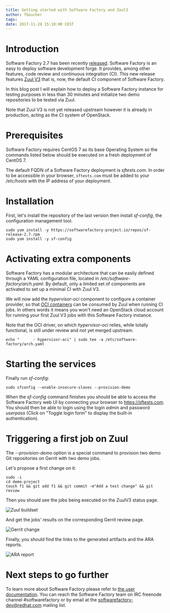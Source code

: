```yaml
---
title: Getting started with Software Factory and Zuul3
author: fboucher
tags:
date: 2017-11-28 15:10:00 CEST
---
```


# Introduction

Software Factory 2.7 has been recently [released](https://www.redhat.com/archives/softwarefactory-dev/2017-November/msg00014.html). Software Factory is an easy to
deploy software development forge. It provides, among other features,
code review and continuous integration (CI). This new release
features [Zuul V3](https://docs.openstack.org/infra/zuul/) that is, now,
the default CI component of Software Factory.

In this blog post I will explain how to deploy a Software Factory
instance for testing purposes in less than 30 minutes and initialize
two demo repositories to be tested via Zuul.

Note that Zuul V3 is not yet released upstream however
it is already in production, acting as the CI system of OpenStack.

# Prerequisites

Software Factory requires CentOS 7 as its base Operating System so
the commands listed below should be executed on a fresh deployment of CentOS 7.

The default FQDN of a Software Factory deployment is *sftests.com*. In order to
be accessible in your browser, `sftests.com` must be added to your */etc/hosts*
with the IP address of your deployment.

# Installation

First, let's install the repository of the last version then
install *sf-config*, the configuration management tool.

```shell
sudo yum install -y https://softwarefactory-project.io/repos/sf-release-2.7.rpm
sudo yum install -y sf-config
```

# Activating extra components

Software Factory has a modular architecture that can be easily defined through
a YAML configuration file, located in */etc/software-factory/arch.yaml*. By default,
only a limited set of components are activated to set up a minimal CI with Zuul V3.

We will now add the *hypervisor-oci* component to configure a container provider,
so that [OCI containers](https://www.opencontainers.org/) can be consumed by Zuul
when running CI jobs. In others words it means you won't need an OpenStack cloud
account for running your first Zuul V3 jobs with this Software Factory instance.

Note that the OCI driver, on which *hypervisor-oci* relies, while totally functional,
is still under review and not yet merged upstream.

```shell
echo "      - hypervisor-oci" | sudo tee -a /etc/software-factory/arch.yaml
```

# Starting the services

Finally run *sf-config*:

```shell
sudo sfconfig --enable-insecure-slaves --provision-demo
```

When the *sf-config* command finishes you should be able to access
the Software Factory web UI by connecting your browser to https://sftests.com.
You should then be able to login using the login *admin* and password *userpass*
(Click on "Toggle login form" to display the built-in authentication).

# Triggering a first job on Zuul

The *--provision-demo* option is a special command to provision two demo Git
repositories on Gerrit with two demo jobs.

Let's propose a first change on it:

```shell
sudo -i
cd demo-project
touch f1 && git add f1 && git commit -m"Add a test change" && git review
```

Then you should see the jobs being executed on the ZuulV3 status page.

![Zuul buildset](images/zuul.png)

And get the jobs' results on the corresponding Gerrit review page.

![Gerrit change](images/gerrit.png)

Finally, you should find the links to the generated artifacts and the ARA reports.

![ARA report](images/ara.png)

# Next steps to go further

To learn more about Software Factory please refer to [the user documentation](https://softwarefactory-project.io/docs/).
You can reach the Software Factory team on IRC freenode channel #softwarefactory
or by email at the softwarefactory-dev@redhat.com mailing list.

